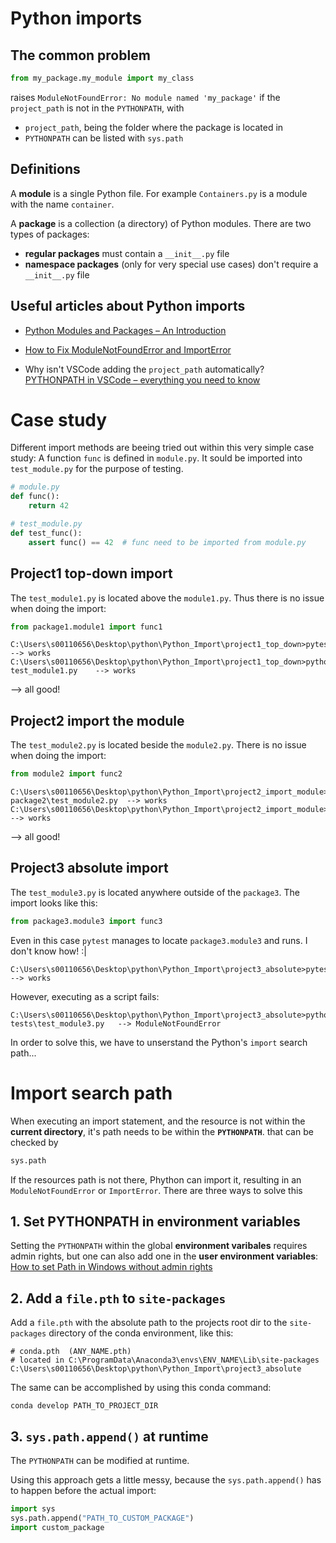 # Python imports
## The common problem 
```Python
from my_package.my_module import my_class
```
raises `ModuleNotFoundError: No module named 'my_package'` if the `project_path` is not in the `PYTHONPATH`, with 
- `project_path`, being the folder where the package is located in
- `PYTHONPATH` can be listed with `sys.path`


## Definitions
A __module__ is a single Python file. For example `Containers.py` is a module with the name `container`. 

A __package__ is a collection (a directory) of Python modules. There are two types of packages:
- __regular packages__ must contain a ``__init__.py`` file
- __namespace packages__ (only for very special use cases) don't require a ``__init__.py`` file

## Useful articles about Python imports
- [Python Modules and Packages – An Introduction](https://realpython.com/python-modules-packages/)

- [How to Fix ModuleNotFoundError and ImportError](https://towardsdatascience.com/how-to-fix-modulenotfounderror-and-importerror-248ce5b69b1c)

- Why isn't VSCode adding the `project_path` automatically? [PYTHONPATH in VSCode – everything you need to know](https://linuxpip.org/vscode-pythonpath/) 

# Case study
Different import methods are beeing tried out within this very simple case study: A function `func` is defined in `module.py`. It sould be imported into `test_module.py` for the purpose of testing.

```Python
# module.py
def func():
    return 42
```
```Python
# test_module.py
def test_func():
    assert func() == 42  # func need to be imported from module.py
```

## Project1 top-down import
The `test_module1.py` is located above the `module1.py`. Thus there is no issue when doing the import:
```Python
from package1.module1 import func1
```
```
C:\Users\s00110656\Desktop\python\Python_Import\project1_top_down>pytest                    --> works
C:\Users\s00110656\Desktop\python\Python_Import\project1_top_down>python test_module1.py    --> works
```
--> all good!

## Project2 import the module
The `test_module2.py` is located beside the `module2.py`. There is no issue when doing the import:
```Python
from module2 import func2
```
```
C:\Users\s00110656\Desktop\python\Python_Import\project2_import_module>python package2\test_module2.py  --> works
C:\Users\s00110656\Desktop\python\Python_Import\project2_import_module>pytest                           --> works
```
--> all good!

## Project3 absolute import
The `test_module3.py` is located anywhere outside of the `package3`. The import looks like this:
```Python
from package3.module3 import func3
```
Even in this case `pytest` manages to locate `package3.module3` and runs. I don't know how!  :|
```
C:\Users\s00110656\Desktop\python\Python_Import\project3_absolute>pytest                --> works
```

However, executing as a script fails: 
```
C:\Users\s00110656\Desktop\python\Python_Import\project3_absolute>python tests\test_module3.py   --> ModuleNotFoundError
```
In order to solve this, we have to unserstand the Python's `import` search path...
# Import search path
When executing an import statement, and the resource is not within the __current directory__, it's path needs to be within the __`PYTHONPATH`__. that can be checked by
```Python
sys.path
```
If the resources path is not there, Phython can import it, resulting in an `ModuleNotFoundError` or `ImportError`. There are three ways to solve this

## 1. Set PYTHONPATH in environment variables
Setting the `PYTHONPATH` within the global __environment varibales__ requires admin rights, but one can also add one in the __user environment variables__: [How to set Path in Windows without admin rights](
https://kscodes.com/misc/how-to-set-path-in-windows-without-admin-rights/)

## 2. Add a `file.pth` to `site-packages` 
Add a `file.pth` with the absolute path to the projects root dir to the `site-packages` directory of the conda environment, like this:
```
# conda.pth  (ANY_NAME.pth)
# located in C:\ProgramData\Anaconda3\envs\ENV_NAME\Lib\site-packages
C:\Users\s00110656\Desktop\python\Python_Import\project3_absolute
```
The same can be accomplished by using this conda command:
```
conda develop PATH_TO_PROJECT_DIR
```
## 3. `sys.path.append()` at runtime 
The `PYTHONPATH` can be modified at runtime. 

Using this approach gets a little messy, because the `sys.path.append()` has to happen before the actual import:
```Python
import sys
sys.path.append("PATH_TO_CUSTOM_PACKAGE")   
import custom_package
```



